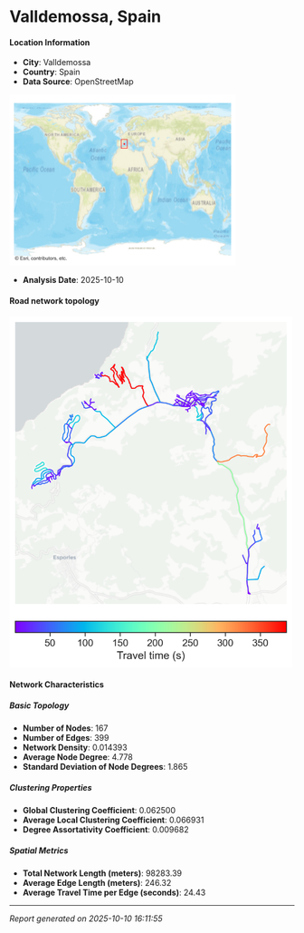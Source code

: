 # Valldemossa, Spain

#### Location Information

- **City**: Valldemossa
- **Country**: Spain
- **Data Source**: OpenStreetMap
<img src="Valldemossa_location.png" alt="Valldemossa Location Map" width="400" />

- **Analysis Date**: 2025-10-10

#### Road network topology

<img src="Valldemossa_network_map.png" alt="Valldemossa Road Network Map" width="500"/>

#### Network Characteristics

##### Basic Topology

- **Number of Nodes**: 167
- **Number of Edges**: 399
- **Network Density**: 0.014393
- **Average Node Degree**: 4.778
- **Standard Deviation of Node Degrees**: 1.865

##### Clustering Properties

- **Global Clustering Coefficient**: 0.062500
- **Average Local Clustering Coefficient**: 0.066931
- **Degree Assortativity Coefficient**: 0.009682

##### Spatial Metrics

- **Total Network Length (meters)**: 98283.39
- **Average Edge Length (meters)**: 246.32
- **Average Travel Time per Edge (seconds)**: 24.43

---
*Report generated on 2025-10-10 16:11:55*
